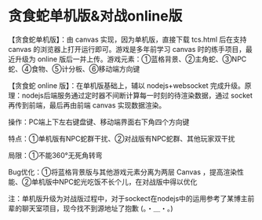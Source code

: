 # 贪食蛇单机版&对战online版
【贪食蛇单机版】：由 canvas 实现，因为单机版，直接下载 tcs.html 后在支持 canvas 的浏览器上打开运行即可。游戏是多年前学习 canvas 时的练手项目，最近升级为 online 版后一并上传。游戏元素：①蓝格背景、②主角蛇、③NPC蛇、④食物、⑤计分板、⑥移动端方向键

【贪食蛇 online 版】：在单机版基础上，辅以 nodejs+websocket 完成升级。原理：nodejs后端服务通过定时器不间断计算每一时刻的待渲染数据，通过 socket 再传到前端，最后再由前端 canvas 实现数据渲染。

操作：PC端上下左右键盘键、移动端界面右下角四个方向键

特点：①单机版有NPC蛇群干扰、②对战版有NPC蛇群、其他玩家双干扰

局限：①不能360°无死角转弯

Bug优化：①将蓝格背景版与其他游戏元素分离为两层 Canvas ，提高渲染性能、②单机版中NPC蛇光吃饭不长个儿，在对战版中得以优化

注：单机版升级为对战版过程中，对于sockect在nodejs中的运用参考了某博主前辈的聊天室项目，现今找不到源地址了抱歉 (。・＿・。)

